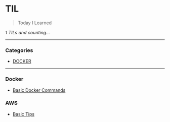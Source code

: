 # TIL

> Today I Learned

_1 TILs and counting..._

---

### Categories

* [DOCKER](#docker)

---

### Docker

- [Basic Docker Commands](docker/commands.md)

### AWS

- [Basic Tips](Amazon%20Web%20Server/Basic%20tips.md)
